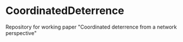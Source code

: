 # CoordinatedDeterrence
Repository for working paper "Coordinated deterrence from a network perspective"
